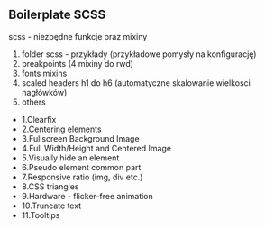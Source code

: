 ## Boilerplate SCSS


scss - niezbędne funkcje oraz mixiny

1. folder scss - przykłady (przykładowe pomysły na konfigurację)
2. breakpoints (4 mixiny do rwd)
3. fonts mixins
4. scaled headers h1 do h6 (automatyczne skalowanie wielkosci nagłówków)
5. others
  *  1.Clearfix
  *  2.Centering elements
  *  3.Fullscreen Background Image
  *  4.Full Width/Height and Centered Image
  *  5.Visually hide an element
  *  6.Pseudo element common part
  *  7.Responsive ratio (img, div etc.)
  *  8.CSS triangles
  *  9.Hardware - flicker-free animation
  *  10.Truncate text
  *  11.Tooltips

